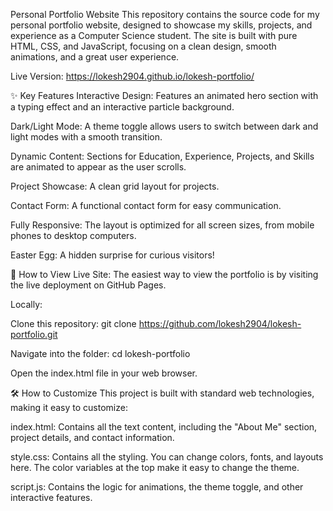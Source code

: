 Personal Portfolio Website
This repository contains the source code for my personal portfolio website, designed to showcase my skills, projects, and experience as a Computer Science student. The site is built with pure HTML, CSS, and JavaScript, focusing on a clean design, smooth animations, and a great user experience.

Live Version: https://lokesh2904.github.io/lokesh-portfolio/

✨ Key Features
Interactive Design: Features an animated hero section with a typing effect and an interactive particle background.

Dark/Light Mode: A theme toggle allows users to switch between dark and light modes with a smooth transition.

Dynamic Content: Sections for Education, Experience, Projects, and Skills are animated to appear as the user scrolls.

Project Showcase: A clean grid layout for projects.

Contact Form: A functional contact form for easy communication.

Fully Responsive: The layout is optimized for all screen sizes, from mobile phones to desktop computers.

Easter Egg: A hidden surprise for curious visitors!

🚀 How to View
Live Site: The easiest way to view the portfolio is by visiting the live deployment on GitHub Pages.

Locally:

Clone this repository: git clone https://github.com/lokesh2904/lokesh-portfolio.git

Navigate into the folder: cd lokesh-portfolio

Open the index.html file in your web browser.

🛠️ How to Customize
This project is built with standard web technologies, making it easy to customize:

index.html: Contains all the text content, including the "About Me" section, project details, and contact information.

style.css: Contains all the styling. You can change colors, fonts, and layouts here. The color variables at the top make it easy to change the theme.

script.js: Contains the logic for animations, the theme toggle, and other interactive features.
